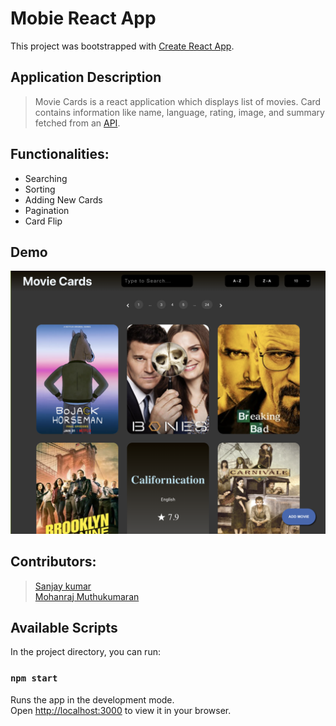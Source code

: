 # Mobie React App

This project was bootstrapped with [Create React App](https://github.com/facebook/create-react-app).

## Application Description

> Movie Cards is a react application which displays list of movies.
> Card contains information like name, language, rating, image, and summary fetched from an [API](https://api.tvmaze.com/shows).

## Functionalities:

<ul>
<li>Searching</li> <li>Sorting</li> <li>Adding New Cards</li> <li>Pagination</li> <li>Card Flip</li>
</ul>

## Demo

![UI DEMO, Application demo](./public/demo.png)

## Contributors:


>[Sanjay kumar](https://github.com/SSK-14)\
 [Mohanraj Muthukumaran](https://github.com/Mohanraj-Muthukumaran)



## Available Scripts

In the project directory, you can run:

### `npm start`

Runs the app in the development mode.\
Open [http://localhost:3000](http://localhost:3000) to view it in your browser.
